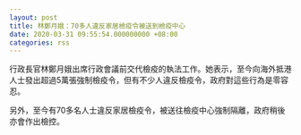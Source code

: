 ```yaml
---
layout: post
title: 林鄭月娥：70多人違反家居檢疫令被送到檢疫中心
date: 2020-03-31 09:55:54.000000000 +08:00
categories: rss
---
```


行政長官林鄭月娥出席行政會議前交代檢疫的執法工作。她表示，至今向海外抵港人士發出超過5萬張強制檢疫令，但有不少人違反檢疫令，政府對這些行為是零容忍。

另外，至今有70多名人士違反家居檢疫令，被送往檢疫中心強制隔離，政府稍後亦會作出檢控。

　
